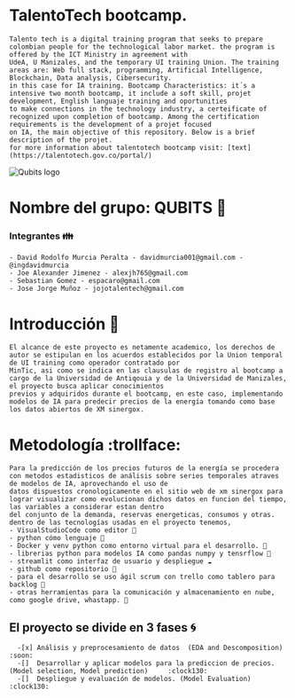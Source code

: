 # TalentoTech bootcamp. 
    Talento tech is a digital training program that seeks to prepare colombian people for the technological labor market. the program is offered by the ICT Ministry in agreement with 
    UdeA, U Manizales, and the temporary UI training Union. The training areas are: Web full stack, programming, Artificial Intelligence, Blockchain, Data analysis, Cibersecurity. 
    in this case for IA training. Bootcamp Characteristics: it´s a intensive two month bootcamp, it include a soft skill, projet development, English languaje training and oportunities
    to make connections in the technology industry, a certeificate of recognized upon completion of bootcamp. Among the certification requirements is the development of a projet focused
    on IA, the main objective of this repository. Below is a brief description of the projet. 
    for more information about talentotech bootcamp visit: [text](https://talentotech.gov.co/portal/)

![Qubits logo](https://getlogo.net/wp-content/uploads/2020/08/qubit-logo-vector.png)

# Nombre del grupo: QUBITS :punch:
### Integrantes :family:
    - David Rodolfo Murcia Peralta - davidmurcia001@gmail.com - @ingdavidmurcia
    - Joe Alexander Jimenez - alexjh765@gmail.com
    - Sebastian Gomez - espacaro@gmail.com
    - Jose Jorge Muñoz - jojotalentech@gmail.com

# Introducción :eyes:
    El alcance de este proyecto es netamente academico, los derechos de autor se estipulan en los acuerdos establecidos por la Union temporal de UI training como operador contratado por
    MinTic, asi como se indica en las clausulas de registro al bootcamp a cargo de la Universidad de Antiqouia y de la Universidad de Manizales, el proyecto busca aplicar conocimientos
    previos y adquiridos durante el bootcamp, en este caso, implementando modelos de IA para predecir precios de la energía tomando como base los datos abiertos de XM sinergox.
    
# Metodología :trollface:
    Para la predicción de los precios futuros de la energía se procedera con metodos estadisticos de análisis sobre series temporales atraves de modelos de IA, aprovechando el uso de 
    datos dispuestos cronologicamente en el sitio web de xm sinergox para lograr visualizar como evolucionan dichos datos en funcion del tiempo, las variables a considerar estan dentro
    del conjunto de la demanda, reservas energeticas, consumos y otras. dentro de las tecnologías usadas en el proyecto tenemos,
    - VisualStudioCode como editor 📝
    - python cómo lenguaje 🐍
    - Docker y venv python como entorno virtual para el desarrollo. 🐳
    - librerias python para modelos IA como pandas numpy y tensrflow 🤖
    - streamlit como interfaz de usuario y despliegue ☁️
    - github como repositorio 🐙
    - para el desarrollo se uso ágil scrum con trello como tablero para backlog 💨
    - otras herramientas para la comunicación y almacenamiento en nube, como google drive, whastapp. 🚬

  ##  El proyecto se divide en 3 fases :cyclone:
      -[x] Análisis y preprocesamiento de datos  (EDA and Descomposition) 	:soon:
      -[]  Desarrollar y aplicar modelos para la prediccion de precios. (Model selection, Model prediction) 	:clock130:
      -[]  Despliegue y evaluación de modelos. (Model Evaluation) 	:clock130:

